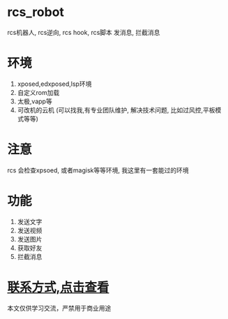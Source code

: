 # rcs_robot
rcs机器人, rcs逆向, rcs hook, rcs脚本 发消息, 拦截消息

# 环境
1. xposed,edxposed,lsp环境
2. 自定义rom加载
3. 太极,vapp等
4. 可改机的云机 (可以找我,有专业团队维护, 解决技术问题, 比如过风控,平板模式等等)

# 注意
rcs 会检查xpsoed, 或者magisk等等环境, 我这里有一套能过的环境

# 功能
1. 发送文字
2. 发送视频
3. 发送图片
4. 获取好友
5. 拦截消息


# [联系方式,点击查看](https://github.com/musi66/AndroidRobot)

本文仅供学习交流，严禁用于商业用途

